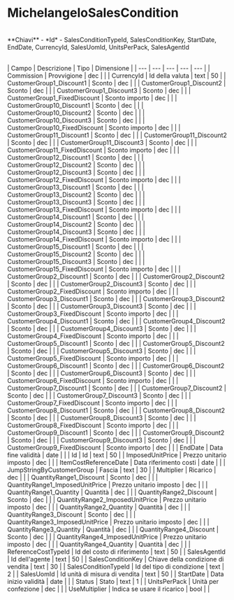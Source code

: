 # MichelangeloSalesCondition

<br>
**Chiavi**
- *Id*
- SalesConditionTypeId, SalesConditionKey, StartDate, EndDate, CurrencyId, SalesUomId, UnitsPerPack, SalesAgentId
<br><br>

| Campo | Descrizione | Tipo | Dimensione | 
| --- | --- | --- | --- | --- |
| Commission | Provvigione | dec |  |
| CurrencyId | Id della valuta | text | 50 |
| CustomerGroup1_Discount1 | Sconto | dec |  |
| CustomerGroup1_Discount2 | Sconto | dec |  |
| CustomerGroup1_Discount3 | Sconto | dec |  |
| CustomerGroup1_FixedDiscount | Sconto importo | dec |  |
| CustomerGroup10_Discount1 | Sconto | dec |  |
| CustomerGroup10_Discount2 | Sconto | dec |  |
| CustomerGroup10_Discount3 | Sconto | dec |  |
| CustomerGroup10_FixedDiscount | Sconto importo | dec |  |
| CustomerGroup11_Discount1 | Sconto | dec |  |
| CustomerGroup11_Discount2 | Sconto | dec |  |
| CustomerGroup11_Discount3 | Sconto | dec |  |
| CustomerGroup11_FixedDiscount | Sconto importo | dec |  |
| CustomerGroup12_Discount1 | Sconto | dec |  |
| CustomerGroup12_Discount2 | Sconto | dec |  |
| CustomerGroup12_Discount3 | Sconto | dec |  |
| CustomerGroup12_FixedDiscount | Sconto importo | dec |  |
| CustomerGroup13_Discount1 | Sconto | dec |  |
| CustomerGroup13_Discount2 | Sconto | dec |  |
| CustomerGroup13_Discount3 | Sconto | dec |  |
| CustomerGroup13_FixedDiscount | Sconto importo | dec |  |
| CustomerGroup14_Discount1 | Sconto | dec |  |
| CustomerGroup14_Discount2 | Sconto | dec |  |
| CustomerGroup14_Discount3 | Sconto | dec |  |
| CustomerGroup14_FixedDiscount | Sconto importo | dec |  |
| CustomerGroup15_Discount1 | Sconto | dec |  |
| CustomerGroup15_Discount2 | Sconto | dec |  |
| CustomerGroup15_Discount3 | Sconto | dec |  |
| CustomerGroup15_FixedDiscount | Sconto importo | dec |  |
| CustomerGroup2_Discount1 | Sconto | dec |  |
| CustomerGroup2_Discount2 | Sconto | dec |  |
| CustomerGroup2_Discount3 | Sconto | dec |  |
| CustomerGroup2_FixedDiscount | Sconto importo | dec |  |
| CustomerGroup3_Discount1 | Sconto | dec |  |
| CustomerGroup3_Discount2 | Sconto | dec |  |
| CustomerGroup3_Discount3 | Sconto | dec |  |
| CustomerGroup3_FixedDiscount | Sconto importo | dec |  |
| CustomerGroup4_Discount1 | Sconto | dec |  |
| CustomerGroup4_Discount2 | Sconto | dec |  |
| CustomerGroup4_Discount3 | Sconto | dec |  |
| CustomerGroup4_FixedDiscount | Sconto importo | dec |  |
| CustomerGroup5_Discount1 | Sconto | dec |  |
| CustomerGroup5_Discount2 | Sconto | dec |  |
| CustomerGroup5_Discount3 | Sconto | dec |  |
| CustomerGroup5_FixedDiscount | Sconto importo | dec |  |
| CustomerGroup6_Discount1 | Sconto | dec |  |
| CustomerGroup6_Discount2 | Sconto | dec |  |
| CustomerGroup6_Discount3 | Sconto | dec |  |
| CustomerGroup6_FixedDiscount | Sconto importo | dec |  |
| CustomerGroup7_Discount1 | Sconto | dec |  |
| CustomerGroup7_Discount2 | Sconto | dec |  |
| CustomerGroup7_Discount3 | Sconto | dec |  |
| CustomerGroup7_FixedDiscount | Sconto importo | dec |  |
| CustomerGroup8_Discount1 | Sconto | dec |  |
| CustomerGroup8_Discount2 | Sconto | dec |  |
| CustomerGroup8_Discount3 | Sconto | dec |  |
| CustomerGroup8_FixedDiscount | Sconto importo | dec |  |
| CustomerGroup9_Discount1 | Sconto | dec |  |
| CustomerGroup9_Discount2 | Sconto | dec |  |
| CustomerGroup9_Discount3 | Sconto | dec |  |
| CustomerGroup9_FixedDiscount | Sconto importo | dec |  |
| EndDate | Data fine validità | date |  |
| Id | Id | text | 50 |
| ImposedUnitPrice | Prezzo unitario imposto | dec |  |
| ItemCostReferenceDate | Data riferimento costi | date |  |
| JumpStringByCustomerGroup | Fascia | text | 30 |
| Multiplier | Ricarico | dec |  |
| QuantityRange1_Discount | Sconto | dec |  |
| QuantityRange1_ImposedUnitPrice | Prezzo unitario imposto | dec |  |
| QuantityRange1_Quantity | Quantità | dec |  |
| QuantityRange2_Discount | Sconto | dec |  |
| QuantityRange2_ImposedUnitPrice | Prezzo unitario imposto | dec |  |
| QuantityRange2_Quantity | Quantità | dec |  |
| QuantityRange3_Discount | Sconto | dec |  |
| QuantityRange3_ImposedUnitPrice | Prezzo unitario imposto | dec |  |
| QuantityRange3_Quantity | Quantità | dec |  |
| QuantityRange4_Discount | Sconto | dec |  |
| QuantityRange4_ImposedUnitPrice | Prezzo unitario imposto | dec |  |
| QuantityRange4_Quantity | Quantità | dec |  |
| ReferenceCostTypeId | Id del costo di riferimento | text | 50 |
| SalesAgentId | Id dell'agente | text | 50 |
| SalesConditionKey | Chiave della condizione di vendita | text | 30 |
| SalesConditionTypeId | Id del tipo di condizione | text | 2 |
| SalesUomId | Id unità di misura di vendita | text | 50 |
| StartDate | Data inizio validità | date |  |
| Status | Stato | text | 1 |
| UnitsPerPack | Unità per confezione | dec |  |
| UseMultiplier | Indica se usare il ricarico | bool |  |

